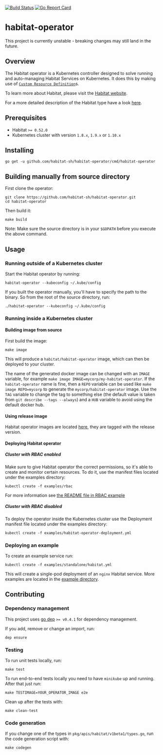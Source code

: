 [![Build Status](https://travis-ci.org/habitat-sh/habitat-operator.svg?branch=master)](https://travis-ci.org/habitat-sh/habitat-operator) 
[![Go Report Card](https://goreportcard.com/badge/github.com/habitat-sh/habitat-operator)](https://goreportcard.com/report/github.com/habitat-sh/habitat-operator)

# habitat-operator

This project is currently unstable - breaking changes may still land in the future.

## Overview

The Habitat operator is a Kubernetes controller designed to solve running and auto-managing Habitat Services on Kubernetes. It does this by making use of [`Custom Resource Definition`][crd]s.

To learn more about Habitat, please visit the [Habitat website](https://www.habitat.sh/).

For a more detailed description of the Habitat type have a look [here](https://github.com/habitat-sh/habitat-operator/blob/master/pkg/apis/habitat/v1beta1/types.go).

## Prerequisites

- Habitat `>= 0.52.0`
- Kubernetes cluster with version `1.8.x`, `1.9.x` or `1.10.x`

## Installing

    go get -u github.com/habitat-sh/habitat-operator/cmd/habitat-operator

## Building manually from source directory

First clone the operator:

    git clone https://github.com/habitat-sh/habitat-operator.git
    cd habitat-operator

Then build it:

    make build

Note: Make sure the source directory is in your `$GOPATH` before you execute the above command.

## Usage

### Running outside of a Kubernetes cluster

Start the Habitat operator by running:

    habitat-operator --kubeconfig ~/.kube/config

If you built the operator manually, you'll have to specify the path to the binary. So from the root of the source directory, run:

    ./habitat-operator --kubeconfig ~/.kube/config

### Running inside a Kubernetes cluster

#### Building image from source

First build the image:

    make image

This will produce a `habitat/habitat-operator` image, which can then be deployed to your cluster.

The name of the generated docker image can be changed with an `IMAGE` variable, for example `make image IMAGE=mycorp/my-habitat-operator`. If the `habitat-operator` name is fine, then a `REPO` variable can be used like `make image REPO=mycorp` to generate the `mycorp/habitat-operator` image. Use the `TAG` variable to change the tag to something else (the default value is taken from `git describe --tags --always`) and a `HUB` variable to avoid using the default docker hub.

#### Using release image

Habitat operator images are located [here](https://hub.docker.com/r/habitat/habitat-operator/), they are tagged with the release version.

#### Deploying Habitat operator

##### Cluster with RBAC enabled

Make sure to give Habitat operator the correct permissions, so it's able to create and monitor certain resources. To do it, use the manifest files located under the examples directory:

    kubectl create -f examples/rbac

For more information see [the README file in RBAC example](examples/rbac/README.md)

##### Cluster with RBAC disabled

To deploy the operator inside the Kubernetes cluster use the Deployment manifest file located under the examples directory:

    kubectl create -f examples/habitat-operator-deployment.yml

### Deploying an example

To create an example service run:

    kubectl create -f examples/standalone/habitat.yml

This will create a single-pod deployment of an `nginx` Habitat service.
More examples are located in the [example directory](https://github.com/habitat-sh/habitat-operator/tree/master/examples/).

## Contributing

### Dependency management

This project uses [go dep](https://github.com/golang/dep/) `>= v0.4.1` for dependency management.

If you add, remove or change an import, run:

    dep ensure

### Testing

To run unit tests locally, run:

    make test

To run end-to-end tests locally you need to have `minikube` up and running. After that just run:
 
    make TESTIMAGE=YOUR_OPERATOR_IMAGE e2e

Clean up after the tests with:

    make clean-test

### Code generation

If you change one of the types in `pkg/apis/habitat/v1beta1/types.go`, run the code generation script with:

    make codegen

[crd]: https://kubernetes.io/docs/tasks/access-kubernetes-api/extend-api-custom-resource-definitions/

